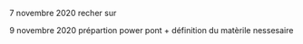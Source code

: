 7 novembre 2020
recher sur 

9 novembre 2020
prépartion power pont + définition du matèrile nessesaire
